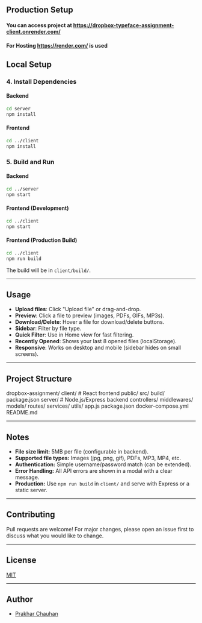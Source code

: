 ## Production Setup
 #### You can access project at https://dropbox-typeface-assignment-client.onrender.com/
 #### For Hosting https://render.com/ is used

## Local Setup
### 4. Install Dependencies

#### Backend

```sh
cd server
npm install
```

#### Frontend

```sh
cd ../client
npm install
```

### 5. Build and Run

#### Backend

```sh
cd ../server
npm start
```

#### Frontend (Development)

```sh
cd ../client
npm start
```

#### Frontend (Production Build)

```sh
cd ../client
npm run build
```
The build will be in `client/build/`.

---

## Usage

- **Upload files**: Click "Upload file" or drag-and-drop.
- **Preview**: Click a file to preview (images, PDFs, GIFs, MP3s).
- **Download/Delete**: Hover a file for download/delete buttons.
- **Sidebar**: Filter by file type.
- **Quick Filter**: Use in Home view for fast filtering.
- **Recently Opened**: Shows your last 8 opened files (localStorage).
- **Responsive**: Works on desktop and mobile (sidebar hides on small screens).

---

## Project Structure

dropbox-assignment/
client/ # React frontend
public/
src/
build/
package.json
server/ # Node.js/Express backend
controllers/
middlewares/
models/
routes/
services/
utils/
app.js
package.json
docker-compose.yml
README.md

---

## Notes

- **File size limit:** 5MB per file (configurable in backend).
- **Supported file types:** Images (jpg, png, gif), PDFs, MP3, MP4, etc.
- **Authentication:** Simple username/password match (can be extended).
- **Error Handling:** All API errors are shown in a modal with a clear message.
- **Production:** Use `npm run build` in `client/` and serve with Express or a static server.

---

## Contributing

Pull requests are welcome! For major changes, please open an issue first to discuss what you would like to change.

---

## License

[MIT](LICENSE)

---

## Author

- [Prakhar Chauhan](https://github.com/chauhanprakhar)
